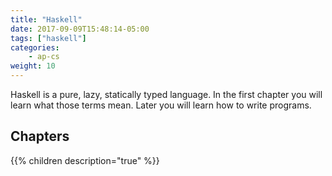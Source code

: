 ```yaml
---
title: "Haskell"
date: 2017-09-09T15:48:14-05:00
tags: ["haskell"]
categories:
    - ap-cs
weight: 10
---
```


Haskell is a pure, lazy, statically typed language. 
In the first chapter you will learn what those terms mean.
Later you will learn how to write programs.

## Chapters

{{% children description="true" %}}

